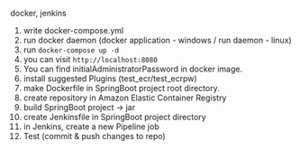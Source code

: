 docker, jenkins
1. write docker-compose.yml
2. run docker daemon (docker application - windows / run daemon - linux)
3. run `docker-compose up -d`
4. you can visit `http://localhost:8080`
5. You can find initialAdministratorPassword in docker image.
6. install suggested Plugins (test_ecr/test_ecrpw)
7. make Dockerfile in SpringBoot project root directory.
8. create repository in Amazon Elastic Container Registry
9. build SpringBoot project -> jar
10. create Jenkinsfile in SpringBoot project directory
11. in Jenkins, create a new Pipeline job
12. Test (commit & push changes to repo)



